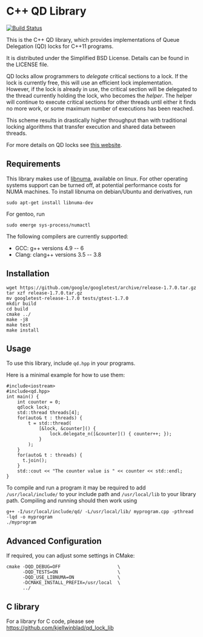 C++ QD Library
==============
[![Build Status](https://travis-ci.org/davidklaftenegger/qd_library.svg?branch=master)](https://travis-ci.org/davidklaftenegger/qd_library)

This is the C++ QD library, which provides implementations of
Queue Delegation (QD) locks for C++11 programs.

It is distributed under the Simplified BSD License.
Details can be found in the LICENSE file.

QD locks allow programmers to *delegate* critical sections to a lock. If the
lock is currently free, this will use an efficient lock implementation.
However, if the lock is already in use, the critical section will be delegated
to the thread currently holding the lock, who becomes the *helper*. The helper
will continue to execute critical sections for other threads until either it
finds no more work, or some maximum number of executions has been reached.

This scheme results in drastically higher throughput than with traditional
locking algorithms that transfer execution and shared data between threads.

For more details on QD locks see [this website](https://www.it.uu.se/research/group/languages/software/qd_lock_lib).

Requirements
------------

This library makes use of [libnuma](http://oss.sgi.com/projects/libnuma/), available on linux.
For other operating systems support can be turned off, at potential performance costs for NUMA machines.
To install libnuma on debian/Ubuntu and derivatives, run
```
sudo apt-get install libnuma-dev
```
For gentoo, run
```
sudo emerge sys-process/numactl
```

The following compilers are currently supported:
 * GCC: g++ versions 4.9 -- 6
 * Clang: clang++ versions 3.5 -- 3.8

Installation
------------

```
wget https://github.com/google/googletest/archive/release-1.7.0.tar.gz
tar xzf release-1.7.0.tar.gz
mv googletest-release-1.7.0 tests/gtest-1.7.0
mkdir build
cd build
cmake ../
make -j8
make test
make install
```

Usage
-----

To use this library, include `qd.hpp` in your programs.

Here is a minimal example for how to use them:

```
#include<iostream>
#include<qd.hpp>
int main() {
	int counter = 0;
	qdlock lock;
	std::thread threads[4];
	for(auto& t : threads) {
		t = std::thread(
			[&lock, &counter]() {
				lock.delegate_n([&counter]() { counter++; });
			}
		);
	}
	for(auto& t : threads) {
	  t.join();
	}
	std::cout << "The counter value is " << counter << std::endl;
}
```

To compile and run a program it may be required to add `/usr/local/include/` to your include path and `/usr/local/lib` to your library path.
Compiling and running should then work using
```
g++ -I/usr/local/include/qd/ -L/usr/local/lib/ myprogram.cpp -pthread -lqd -o myprogram
./myprogram
```

Advanced Configuration
----------------------

If required, you can adjust some settings in CMake:
```
cmake -DQD_DEBUG=OFF                     \
      -DQD_TESTS=ON                      \
      -DQD_USE_LIBNUMA=ON                \
      -DCMAKE_INSTALL_PREFIX=/usr/local  \
      ../
```

C library
---------

For a library for C code, please see https://github.com/kjellwinblad/qd_lock_lib
